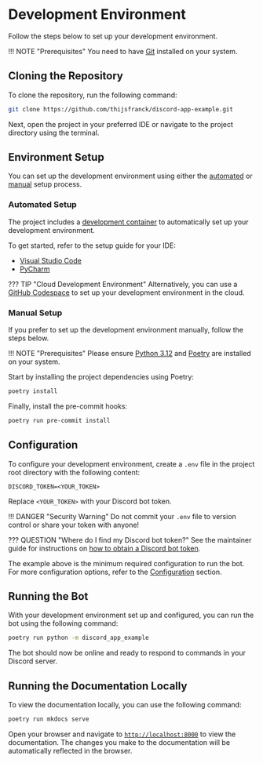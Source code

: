 # Development Environment

Follow the steps below to set up your development environment.

!!! NOTE "Prerequisites"
    You need to have [Git](https://git-scm.com) installed on your system.

## Cloning the Repository

To clone the repository, run the following command:

```bash
git clone https://github.com/thijsfranck/discord-app-example.git
```

Next, open the project in your preferred IDE or navigate to the project directory using the terminal.

## Environment Setup

You can set up the development environment using either the [automated](#automated-setup) or [manual](#manual-setup)
setup process.

### Automated Setup

The project includes a [development container](https://containers.dev) to automatically set up your development
environment.

To get started, refer to the setup guide for your IDE:

- [Visual Studio Code](https://code.visualstudio.com/docs/devcontainers/tutorial)
- [PyCharm](https://www.jetbrains.com/help/pycharm/connect-to-devcontainer.html)

??? TIP "Cloud Development Environment"
    Alternatively, you can use a [GitHub Codespace](https://docs.github.com/en/codespaces/getting-started/quickstart)
    to set up your development environment in the cloud.

### Manual Setup

If you prefer to set up the development environment manually, follow the steps below.

!!! NOTE "Prerequisites"
    Please ensure [Python 3.12](https://www.python.org) and [Poetry](https://python-poetry.org) are installed
    on your system.

Start by installing the project dependencies using Poetry:

```bash
poetry install
```

Finally, install the pre-commit hooks:

```bash
poetry run pre-commit install
```

## Configuration

To configure your development environment, create a `.env` file in the project root directory with the following
content:

```env
DISCORD_TOKEN=<YOUR_TOKEN>
```

Replace `<YOUR_TOKEN>` with your Discord bot token.

!!! DANGER "Security Warning"
    Do not commit your `.env` file to version control or share your token with anyone!

??? QUESTION "Where do I find my Discord bot token?"
    See the maintainer guide for instructions on [how to obtain a Discord bot token](../maintainer-guide/configuration.md#discord_token).

The example above is the minimum required configuration to run the bot. For more configuration options, refer
to the [Configuration](../maintainer-guide/configuration.md) section.

## Running the Bot

With your development environment set up and configured, you can run the bot using the following command:

```bash
poetry run python -m discord_app_example
```

The bot should now be online and ready to respond to commands in your Discord server.

## Running the Documentation Locally

To view the documentation locally, you can use the following command:

```bash
poetry run mkdocs serve
```

Open your browser and navigate to [`http://localhost:8000`](http://localhost:8000) to view the documentation.
The changes you make to the documentation will be automatically reflected in the browser.

